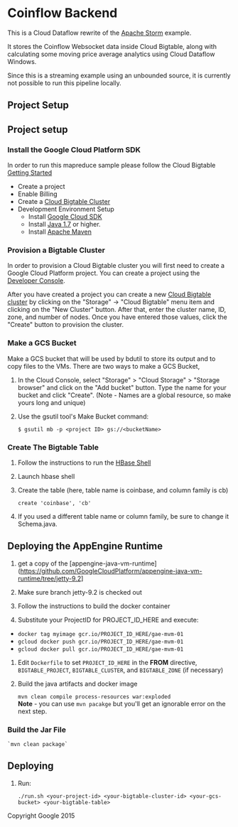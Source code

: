 # Coinflow Backend

This is a Cloud Dataflow rewrite of the [Apache Storm](https://github.com/GoogleCloudPlatform/cloud-bigtable-examples/tree/master/java/storm) example.

It stores the Coinflow Websocket data inside Cloud Bigtable, along with calculating some moving
price average analytics using Cloud Dataflow Windows.

Since this is a streaming example using an unbounded source, it is currently not possible to run
this pipeline locally.

## Project Setup

## Project setup

### Install the Google Cloud Platform SDK

In order to run this mapreduce sample please follow the Cloud Bigtable [Getting Started](https://cloud.google.com/bigtable/docs/hbase-shell-quickstart#before_you_start)

  * Create a project
  * Enable Billing
  * Create a [Cloud Bigtable Cluster](https://cloud.google.com/bigtable/docs/creating-cluster)
  * Development Environment Setup
      * Install [Google Cloud SDK](https://cloud.google.com/sdk/)
      * Install [Java 1.7](http://www.oracle.com/technetwork/java/javase/downloads/index.html) or higher.
      * Install [Apache Maven](https://maven.apache.org/)

### Provision a Bigtable Cluster

In order to provision a Cloud Bigtable cluster you will first need to create a
Google Cloud Platform project. You can create a project using the
[Developer Console](https://cloud.google.com/console).

After you have created a project you can create a new [Cloud Bigtable cluster](https://cloud.google.com/bigtable/docs/creating-cluster) by
clicking on the "Storage" -> "Cloud Bigtable" menu item and clicking on the
"New Cluster" button.  After that, enter the cluster name, ID, zone, and number
of nodes. Once you have entered those values, click the "Create" button to
provision the cluster.

### Make a GCS Bucket

Make a GCS bucket that will be used by bdutil to store its output and to copy
files to the VMs.  There are two ways to make a GCS Bucket,

1. In the Cloud Console, select "Storage" > "Cloud Storage" > "Storage
   browser" and click on the "Add bucket" button. Type the name for your
   bucket and click "Create".  (Note - Names are a global resource, so make
   yours long and unique)
1. Use the gsutil tool's Make Bucket command:

    `$ gsutil mb -p <project ID> gs://<bucketName>`

### Create The Bigtable Table

1. Follow the instructions to run the [HBase Shell](https://cloud.google.com/bigtable/docs/hbase-shell-quickstart)
1. Launch hbase shell
1. Create the table (here, table name is coinbase, and column family is cb)

    `create 'coinbase', 'cb'`
1. If you used a different table name or column family, be sure to change it Schema.java.

## Deploying the AppEngine Runtime
1. get a copy of the [appengine-java-vm-runtime](https://github.com/GoogleCloudPlatform/appengine-java-vm-runtime/tree/jetty-9.2]

1. Make sure branch jetty-9.2 is checked out

1. Follow the instructions to build the docker container

1. Substitute your ProjectID for PROJECT_ID_HERE and execute:

  * `docker tag myimage gcr.io/PROJECT_ID_HERE/gae-mvm-01`
  * `gcloud docker push gcr.io/PROJECT_ID_HERE/gae-mvm-01`
  * `gcloud docker pull gcr.io/PROJECT_ID_HERE/gae-mvm-01`
<!-- The gcloud docker pull may not be required, but it made life easier -->

1. Edit `Dockerfile` to set `PROJECT_ID_HERE` in the **FROM** directive, `BIGTABLE_PROJECT`, `BIGTABLE_CLUSTER`, and `BIGTABLE_ZONE` (if necessary)

1. Build the java artifacts and docker image

    `mvn clean compile process-resources war:exploded`<br />
    **Note** - you can use `mvn pacakge` but you'll get an ignorable error on the next step.


### Build the Jar File

    `mvn clean package`

## Deploying

1. Run:

    `./run.sh <your-project-id> <your-bigtable-cluster-id> <your-gcs-bucket> <your-bigtable-table>`


Copyright Google 2015
